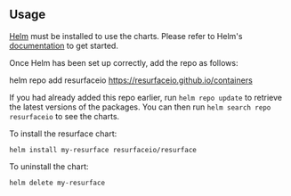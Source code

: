 ## Usage

[Helm](https://helm.sh) must be installed to use the charts.  Please refer to
Helm's [documentation](https://helm.sh/docs) to get started.

Once Helm has been set up correctly, add the repo as follows:

  helm repo add resurfaceio https://resurfaceio.github.io/containers

If you had already added this repo earlier, run `helm repo update` to retrieve
the latest versions of the packages.  You can then run `helm search repo
resurfaceio` to see the charts.

To install the resurface chart:

    helm install my-resurface resurfaceio/resurface

To uninstall the chart:

    helm delete my-resurface
